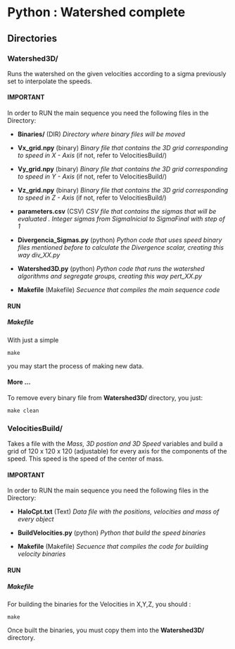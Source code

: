 # Python : Watershed complete

## Directories

### Watershed3D/
Runs the watershed on the given velocities according to a sigma previously set to interpolate the speeds.

#### IMPORTANT
In order to RUN the main sequence you need the following files in the Directory:

- **Binaries/** (DIR) *Directory where binary files will be moved*

- **Vx_grid.npy** (binary) *Binary file that contains the 3D grid corresponding to speed in X - Axis* (if not, refer to VelocitiesBuild/)

- **Vy_grid.npy** (binary) *Binary file that contains the 3D grid corresponding to speed in Y - Axis* (if not, refer to VelocitiesBuild/)

- **Vz_grid.npy** (binary) *Binary file that contains the 3D grid corresponding to speed in Z - Axis* (if not, refer to VelocitiesBuild/)

- **parameters.csv** (CSV) *CSV file that contains the sigmas that will be evaluated . Integer sigmas from SigmaInicial to SigmaFinal with step of 1* 

- **Divergencia_Sigmas.py** (python) *Python code that uses speed binary files mentioned before to calculate the Divergence scalar, creating this way div_XX.py*

- **Watershed3D.py** (python) *Python code that runs the watershed algorithms and segregate groups, creating this way pert_XX.py*

- **Makefile** (Makefile) *Secuence that compiles the main sequence code* 

#### RUN

##### Makefile

With just a simple 

```
make
```
you may start the process of making new data.

#### More ...

To remove every binary file from **Watershed3D/** directory, you just:

```
make clean
```






### VelocitiesBuild/
Takes a file with the *Mass, 3D postion and 3D Speed* variables and build a grid of 120 x 120 x 120 (adjustable) for every axis for the components of the speed. This speed is the speed of the center of mass.


#### IMPORTANT
In order to RUN the main sequence you need the following files in the Directory:



- **HaloCpt.txt** (Text) *Data file with the positions, velocities and mass of every object* 

- **BuildVelocities.py** (python) *Python that build the speed binaries*

- **Makefile** (Makefile) *Secuence that compiles the code for building velocity binaries*


#### RUN

##### Makefile

For building the binaries for the Velocities in X,Y,Z, you should :
```
make
```

Once built the binaries, you must copy them into the **Watershed3D/** directory.


